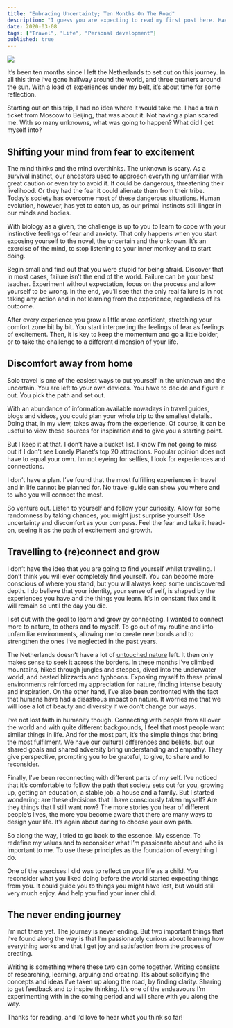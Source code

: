 ```yaml
---
title: "Embracing Uncertainty; Ten Months On The Road"
description: "I guess you are expecting to read my first post here. Have a little patience:)"
date: 2020-03-08
tags: ["Travel", "Life", "Personal development"]
published: true
---
```


![](https://lh3.googleusercontent.com/fAOXo2f6G1yNxKRnHyANeWFd1g8iY5nLiOTRsAM0oDV7gcCkwMLtgj0VbM6pGBkhJvVHltt8p_OyEC81Dwl42TJwAO2KCV5rlS496Ew1Toiw07dNN-TyxAwP8gZSLOsBvpzbJzKYoQs4Xw6v_RL9LzPzbh8Rl4QalJPeI6I6yseG4UqlMzeGsCsj7okj5FkDg3ZJL3erq2YI0p215g9pARU6_DzrVdJYhUo0J3DESZPQALaN1FomY1_ftV9ShkKdIIPghoBUtPV5YtIxHhnpTUjsAmuNNr17n0GelXPdaslAF-9GhiHNO7W8z0Rap5hEJ_tRN_1dIMpfF7GO1u8JRhCpwkbyQWBH-hEUFRfBtWcXMp2YOdCAt8EPXpZwCK7pbb9qwK9nKq8AfHTUOYephi-8qq2SwKXS2u3dymeuKGdqQyhwjUZ8136kbSW5Z6Mh2WyH3WKS1MELhjzoOEFCcvy1QlJ2l5rF4JvE4FsOdg1_8vFMT84-Jot-wco7ackatEK17DcgICE9SlXxU_yvjkbQOtHtk7p4sior9pQaQlDZKDXAb3U8pxkvrssh-xy3way66MCkjyc9BOgJwX8UJ9D17n6-PTbM8a75Tf9udMGag9K1ElpjAc--GiRrfBsT4eRELGD_lWXIcb7LBexitMAi3JhSC9octP0bMZBcv5Cz9oTxvb-7hfBiDd2HolSqJxlb8MdrBoXKVtr4_5t5yJ5hsETxvR_2Pnl7XG0jZwYPfnI=w1064-h390-no)

It’s been ten months since I left the Netherlands to set out on this journey. In all this time I’ve gone halfway around the world, and three quarters around the sun. With a load of experiences under my belt, it’s about time for some reflection.

Starting out on this trip, I had no idea where it would take me. I had a train ticket from Moscow to Beijing, that was about it. Not having a plan scared me. With so many unknowns, what was going to happen? What did I get myself into?

## Shifting your mind from fear to excitement

The mind thinks and the mind overthinks. The unknown is scary. As a survival instinct, our ancestors used to approach everything unfamiliar with great caution or even try to avoid it. It could be dangerous, threatening their livelihood. Or they had the fear it could alienate them from their tribe.
Today’s society has overcome most of these dangerous situations. Human evolution, however, has yet to catch up, as our primal instincts still linger in our minds and bodies.

With biology as a given, the challenge is up to you to learn to cope with your instinctive feelings of fear and anxiety. That only happens when you start exposing yourself to the novel, the uncertain and the unknown. It’s an exercise of the mind, to stop listening to your inner monkey and to start doing.

Begin small and find out that you were stupid for being afraid. Discover that in most cases, failure isn’t the end of the world. Failure can be your best teacher. Experiment without expectation, focus on the process and allow yourself to be wrong.
In the end, you’ll see that the only real failure is in not taking any action and in not learning from the experience, regardless of its outcome.

After every experience you grow a little more confident, stretching your comfort zone bit by bit. You start interpreting the feelings of fear as feelings of excitement. Then, it is key to keep the momentum and go a little bolder, or to take the challenge to a different dimension of your life.

## Discomfort away from home

Solo travel is one of the easiest ways to put yourself in the unknown and the uncertain. You are left to your own devices. You have to decide and figure it out. You pick the path and set out.

With an abundance of information available nowadays in travel guides, blogs and videos, you could plan your whole trip to the smallest details. Doing that, in my view, takes away from the experience. Of course, it can be useful to view these sources for inspiration and to give you a starting point.

But I keep it at that. I don’t have a bucket list. I know I’m not going to miss out if I don’t see Lonely Planet’s top 20 attractions. Popular opinion does not have to equal your own. I’m not eyeing for selfies, I look for experiences and connections.

I don’t have a plan. I’ve found that the most fulfilling experiences in travel and in life cannot be planned for. No travel guide can show you where and to who you will connect the most.

So venture out. Listen to yourself and follow your curiosity. Allow for some randomness by taking chances, you might just surprise yourself. Use uncertainty and discomfort as your compass. Feel the fear and take it head-on, seeing it as the path of excitement and growth.

## Travelling to (re)connect and grow

I don’t have the idea that you are going to find yourself whilst travelling. I don’t think you will ever completely find yourself. You can become more conscious of where you stand, but you will always keep some undiscovered depth.
I do believe that your identity, your sense of self, is shaped by the experiences you have and the things you learn. It’s in constant flux and it will remain so until the day you die.

I set out with the goal to learn and grow by connecting. I wanted to connect more to nature, to others and to myself. To go out of my routine and into unfamiliar environments, allowing me to create new bonds and to strengthen the ones I’ve neglected in the past years.

The Netherlands doesn’t have a lot of [untouched nature](https://soundcloud.com/de-correspondent/jan-van-poppel-met-dit-beleid-houden-we-geen-natuur-meer-over) left. It then only makes sense to seek it across the borders. In these months I’ve climbed mountains, hiked through jungles and steppes, dived into the underwater world, and bested blizzards and typhoons.
Exposing myself to these primal environments reinforced my appreciation for nature, finding intense beauty and inspiration. On the other hand, I’ve also been confronted with the fact that humans have had a disastrous impact on nature. It worries me that we will lose a lot of beauty and diversity if we don’t change our ways.

I‘ve not lost faith in humanity though. Connecting with people from all over the world and with quite different backgrounds, I feel that most people want similar things in life. And for the most part, it’s the simple things that bring the most fulfilment. We have our cultural differences and beliefs, but our shared goals and shared adversity bring understanding and empathy. They give perspective, prompting you to be grateful, to give, to share and to reconsider.

Finally, I’ve been reconnecting with different parts of my self. I’ve noticed that it’s comfortable to follow the path that society sets out for you, growing up, getting an education, a stable job, a house and a family. But I started wondering: are these decisions that I have consciously taken myself? Are they things that I still want now?
The more stories you hear of different people’s lives, the more you become aware that there are many ways to design your life. It’s again about daring to choose your own path.

So along the way, I tried to go back to the essence. My essence. To redefine my values and to reconsider what I’m passionate about and who is important to me. To use these principles as the foundation of everything I do.

One of the exercises I did was to reflect on your life as a child. You reconsider what you liked doing before the world started expecting things from you. It could guide you to things you might have lost, but would still very much enjoy. And help you find your inner child.

## The never ending journey

I’m not there yet. The journey is never ending. But two important things that I’ve found along the way is that I’m passionately curious about learning how everything works and that I get joy and satisfaction from the process of creating.

Writing is something where these two can come together. Writing consists of researching, learning, arguing and creating. It’s about solidifying the concepts and ideas I’ve taken up along the road, by finding clarity. Sharing to get feedback and to inspire thinking.
It’s one of the endeavours I’m experimenting with in the coming period and will share with you along the way.

Thanks for reading, and I’d love to hear what you think so far!
